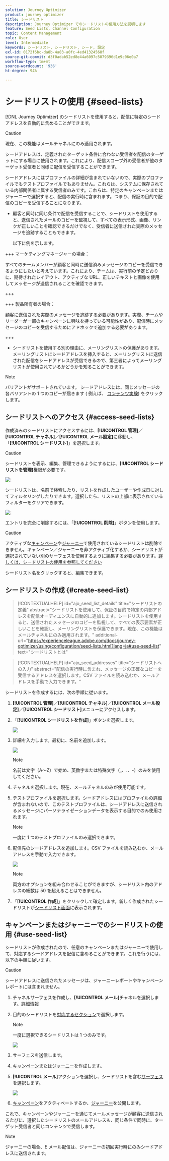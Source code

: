 ```yaml
---
solution: Journey Optimizer
product: journey optimizer
title: シードリスト
description: Journey Optimizer でのシードリストの使用方法を説明します
feature: Seed Lists, Channel Configuration
topic: Content Management
role: User
level: Intermediate
keywords: シードリスト, シードリスト, シード, 設定
exl-id: 0172f6bc-da8b-4a83-a0fc-4ed41324568f
source-git-commit: d3f0adab52ed8e44a6097c5079396d1e9c06e0a7
workflow-type: tm+mt
source-wordcount: '936'
ht-degree: 94%

---
```


# シードリストの使用 {#seed-lists}

[!DNL Journey Optimizer] のシードリストを使用すると、配信に特定のシードアドレスを自動的に含めることができます。

>[!CAUTION]
>
>現在、この機能はメールチャネルにのみ適用されます。

シードアドレスは、定義されたターゲット条件に合わない受信者を配信のターゲットにする場合に使用されます。これにより、配信スコープ外の受信者が他のターゲット受信者と同様に配信を受信することができます。

シードアドレスにはプロファイルの詳細が含まれていないので、実際のプロファイルでもテストプロファイルでもありません。これらは、システムに保存されている内部関係者に属する受信者のみです。これらは、特定のキャンペーンまたはジャーニーで選択すると、配信の実行時に含まれます。つまり、保証の目的で配信のコピーを受信することになります。

* 顧客と同時に同じ条件で配信を受信することで、シードリストを使用すると、送信されたメールのコピーを監視して、すべての表示形式、画像、リンクが正しいことを確認できるだけでなく、受信者に送信された実際のメッセージを追跡することもできます。

  以下に例を示します。

+++ マーケティングマネージャーの場合：

  すべてのチームメンバーが顧客と同時に送信済みメッセージのコピーを受信できるようにしたいと考えています。これにより、チームは、実行前の予定どおりに、期待されたレイアウト、アクティブな URL、正しいテキストと画像を使用してメッセージが送信されることを確認できます。

+++

+++ 製品所有者の場合：

  顧客に送信された実際のメッセージを追跡する必要があります。実際、チームやリーダーが一部のキャンペーンに興味を持っている可能性があり、配信時にメッセージのコピーを受信するためにアドホックで追加する必要があります。

+++

* シードリストを使用する別の理由に、メーリングリストの保護があります。メーリングリストにシードアドレスを挿入すると、メーリングリストに送信された配信をシードアドレスが受信できるので、第三者によってメーリングリストが使用されているかどうかを知ることができます。

>[!NOTE]
>
>バリアントがサポートされています。 シードアドレスには、同じメッセージの各バリアントの 1 つのコピーが届きます ( 例えば、 [コンテンツ実験](../campaigns/get-started-experiment.md)) をクリックします。

## シードリストへのアクセス {#access-seed-lists}

作成済みのシードリストにアクセスするには、**[!UICONTROL 管理]**／**[!UICONTROL チャネル]**／**[!UICONTROL メール設定]**&#x200B;に移動し、「**[!UICONTROL シードリスト]**」を選択します。

<!--
>[!CAUTION]
>
>Permissions to view, export and manage the seed lists are restricted to [Journey Administrators](../administration/ootb-product-profiles.md#journey-administrator). Learn more on managing [!DNL Journey Optimizer] users' access rights in [this section](../administration/permissions-overview.md).-->

>[!CAUTION]
>
>シードリストを表示、編集、管理できるようにするには、**[!UICONTROL シードリストを管理]**&#x200B;権限が必要です。

![](assets/seed-list-access.png)

シードリストは、名前で検索したり、リストを作成したユーザーや作成日に対してフィルタリングしたりできます。選択したら、リストの上部に表示されているフィルターをクリアできます。

![](assets/seed-list-filtering.png)

エントリを完全に削除するには、「**[!UICONTROL 削除]**」ボタンを使用します。

>[!CAUTION]
>
>アクティブな[キャンペーン](../campaigns/review-activate-campaign.md)や[ジャーニー](../building-journeys/publishing-the-journey.md)で使用されているシードリストは削除できません。キャンペーン／ジャーニーを非アクティブ化するか、シードリストが選択されていない別のサーフェスを使用するように編集する必要があります。[詳しくは、シードリストの使用を参照してください](#use-seed-list)

シードリスト名をクリックすると、編集できます。<!--Use the **[!UICONTROL Edit]** button to edit a seed list.-->

## シードリストの作成 {#create-seed-list}

>[!CONTEXTUALHELP]
>id="ajo_seed_list_details"
>title="シードリストの定義"
>abstract="シードリストを使用して、保証の目的で特定の内部アドレスを配信オーディエンスに自動的に追加します。シードリストを使用すると、送信されたメッセージのコピーを監視して、すべての表示要素が正しいことを確認し、メーリングリストを保護できます。現在、この機能はメールチャネルにのみ適用されます。"
>additional-url="https://experienceleague.adobe.com/docs/journey-optimizer/using/configuration/seed-lists.html?lang=ja#use-seed-list" text="シードリストとは"

>[!CONTEXTUALHELP]
>id="ajo_seed_addresses"
>title="シードリストへの入力"
>abstract="配信の実行時に含まれ、メッセージの正確なコピーを受信するアドレスを選択します。CSV ファイルを読み込むか、メールアドレスを手動で入力できます。"

シードリストを作成するには、次の手順に従います。

1. **[!UICONTROL 管理]**／**[!UICONTROL チャネル]**／**[!UICONTROL メール設定]**／**[!UICONTROL シードリスト]**&#x200B;メニューにアクセスします。

1. 「**[!UICONTROL シードリストを作成]**」ボタンを選択します。

   ![](assets/seed-list-create-button.png)

1. 詳細を入力します。最初に、名前を追加します。

   ![](assets/seed-list-details.png)

   >[!NOTE]
   >
   >名前は文字（A～Z）で始め、英数字または特殊文字（_、.、-）のみを使用してください。

1. チャネルを選択します。現在、メールチャネルのみが使用可能です。

1. テストプロファイルを選択します。シードアドレスにはプロファイルの詳細が含まれないので、このテストプロファイルは、シードアドレスに送信されるメッセージにパーソナライゼーションデータを表示する目的でのみ使用されます。

   >[!NOTE]
   >
   >一度に 1 つのテストプロファイルのみ選択できます。

1. 配信先のシードアドレスを追加します。CSV ファイルを読み込むか、メールアドレスを手動で入力できます。

   ![](assets/seed-list-email-addresses.png)

   >[!NOTE]
   >
   >両方のオプションを組み合わせることができますが、シードリスト内のアドレスの総数は 50 を超えることはできません。

1. 「**[!UICONTROL 作成]**」をクリックして確定します。新しく作成されたシードリストが[シードリスト画面](#access-seed-lists)に表示されます。

## キャンペーンまたはジャーニーでのシードリストの使用 {#use-seed-list}

シードリストが作成されたので、任意のキャンペーンまたはジャーニーで使用して、対応するシードアドレスを配信に含めることができます。これを行うには、以下の手順に従います。

>[!CAUTION]
>
>シードアドレスに送信されたメッセージは、ジャーニーレポートやキャンペーンレポートには含まれません。

1. チャネルサーフェスを作成し、**[!UICONTROL メール]**&#x200B;チャネルを選択します。[詳細情報](../email/email-settings.md)

1. 目的のシードリストを[対応するセクション](../email/email-settings.md#seed-list)で選択します。

   >[!NOTE]
   >
   >一度に選択できるシードリストは 1 つのみです。

   ![](assets/seed-list-surface.png)

1. サーフェスを送信します。

1. [キャンペーン](../campaigns/create-campaign.md)または[ジャーニー](../building-journeys/journey-gs.md)を作成します。

1. **[!UICONTROL メール]**&#x200B;アクションを選択し、シードリストを含む[サーフェス](channel-surfaces.md)を選択します。

   ![](assets/seed-list-campaign-email.png)

1. [キャンペーン](../campaigns/review-activate-campaign.md)をアクティベートするか、[ジャーニー](../building-journeys/publishing-the-journey.md)を公開します。

これで、キャンペーンやジャーニーを通じてメールメッセージが顧客に送信されるたびに、選択したシードリストのメールアドレスも、同じ条件で同時に、ターゲット受信者と同じコンテンツで受信します。

>[!NOTE]
>
>ジャーニーの場合、E メール配信は、ジャーニーの初回実行時にのみシードアドレスに送信されます。
